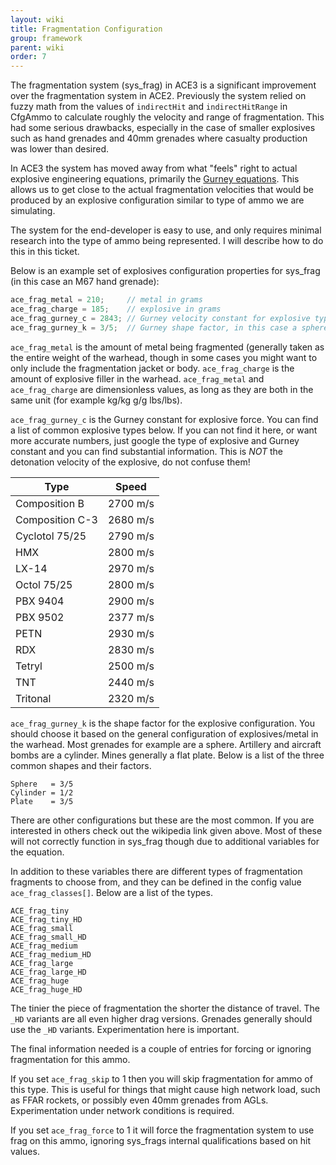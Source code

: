 ```yaml
---
layout: wiki
title: Fragmentation Configuration
group: framework
parent: wiki
order: 7
---
```


The fragmentation system (sys_frag) in ACE3 is a significant improvement over the fragmentation system in ACE2. Previously the system relied on fuzzy math from the values of `indirectHit` and `indirectHitRange` in CfgAmmo to calculate roughly the velocity and range of fragmentation. This had some serious drawbacks, especially in the case of smaller explosives such as hand grenades and 40mm grenades where casualty production was lower than desired.

In ACE3 the system has moved away from what "feels" right to actual explosive engineering equations, primarily the [Gurney equations](http://en.wikipedia.org/wiki/Gurney_equations). This allows us to get close to the actual fragmentation velocities that would be produced by an explosive configuration similar to type of ammo we are simulating.

The system for the end-developer is easy to use, and only requires minimal research into the type of ammo being represented. I will describe how to do this in this ticket.

Below is an example set of explosives configuration properties for sys_frag (in this case an M67 hand grenade):

```c++
ace_frag_metal = 210;     // metal in grams
ace_frag_charge = 185;    // explosive in grams
ace_frag_gurney_c = 2843; // Gurney velocity constant for explosive type. See: http://en.wikipedia.org/wiki/Gurney_equations
ace_frag_gurney_k = 3/5;  // Gurney shape factor, in this case a sphere. See: http://en.wikipedia.org/wiki/Gurney_equations
```

`ace_frag_metal` is the amount of metal being fragmented (generally taken as the entire weight of the warhead, though in some cases you might want to only include the fragmentation jacket or body. `ace_frag_charge` is the amount of explosive filler in the warhead. `ace_frag_metal` and `ace_frag_charge` are dimensionless values, as long as they are both in the same unit (for example kg/kg g/g lbs/lbs).

`ace_frag_gurney_c` is the Gurney constant for explosive force. You can find a list of common explosive types below. If you can not find it here, or want more accurate numbers, just google the type of explosive and Gurney constant and you can find substantial information. This is *NOT* the detonation velocity of the explosive, do not confuse them!

| Type             | Speed    |
|------------------|----------|
|Composition B     | 2700 m/s |
|Composition C-3   | 2680 m/s |
|Cyclotol 75/25    | 2790 m/s |
|HMX               | 2800 m/s |
|LX-14             | 2970 m/s |
|Octol 75/25       | 2800 m/s |
|PBX 9404          | 2900 m/s |
|PBX 9502          | 2377 m/s |
|PETN              | 2930 m/s |
|RDX               | 2830 m/s |
|Tetryl            | 2500 m/s |
|TNT               | 2440 m/s |
|Tritonal          | 2320 m/s |


`ace_frag_gurney_k` is the shape factor for the explosive configuration. You should choose it based on the general configuration of explosives/metal in the warhead. Most grenades for example are a sphere. Artillery and aircraft bombs are a cylinder. Mines generally a flat plate. Below is a list of the three common shapes and their factors.

```
Sphere   = 3/5
Cylinder = 1/2
Plate    = 3/5
```

There are other configurations but these are the most common. If you are interested in others check out the wikipedia link given above. Most of these will not correctly function in sys_frag though due to additional variables for the equation.

In addition to these variables there are different types of fragmentation fragments to choose from, and they can be defined in the config value `ace_frag_classes[]`. Below are a list of the types.

```
ACE_frag_tiny
ACE_frag_tiny_HD
ACE_frag_small
ACE_frag_small_HD
ACE_frag_medium
ACE_frag_medium_HD
ACE_frag_large
ACE_frag_large_HD
ACE_frag_huge
ACE_frag_huge_HD
```

The tinier the piece of fragmentation the shorter the distance of travel. The `_HD` variants are all even higher drag versions. Grenades generally should use the `_HD` variants. Experimentation here is important.

The final information needed is a couple of entries for forcing or ignoring fragmentation for this ammo.

If you set `ace_frag_skip` to 1 then you will skip fragmentation for ammo of this type. This is useful for things that might cause high network load, such as FFAR rockets, or possibly even 40mm grenades from AGLs. Experimentation under network conditions is required.

If you set `ace_frag_force` to 1 it will force the fragmentation system to use frag on this ammo, ignoring sys_frags internal qualifications based on hit values.
